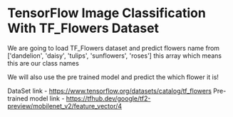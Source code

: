 # TensorFlow Image Classification With TF_Flowers Dataset

We are going to load TF_Flowers dataset and predict flowers name from ['dandelion', 'daisy', 'tulips', 'sunflowers', 'roses'] this array which means this are our class names

We will also use the pre trained model and predict the which flower it is!

DataSet link - https://www.tensorflow.org/datasets/catalog/tf_flowers
Pre-trained model link - https://tfhub.dev/google/tf2-preview/mobilenet_v2/feature_vector/4
